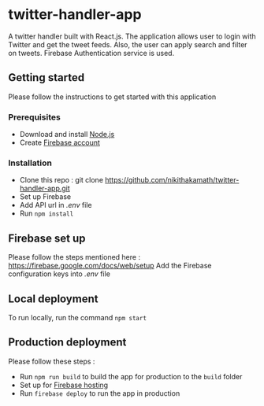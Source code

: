 # twitter-handler-app
A twitter handler built with React.js. The application allows user to login with Twitter and get the tweet feeds. Also, the user can apply search and filter on tweets. Firebase Authentication service is used.

## Getting started
Please follow the instructions to get started with this application

### Prerequisites
* Download and install [Node.js](https://nodejs.org/en/download/)
* Create [Firebase account](https://firebase.google.com/)

### Installation
* Clone this repo : git clone https://github.com/nikithakamath/twitter-handler-app.git
* Set up Firebase
* Add API url in *.env* file
* Run ```npm install```

## Firebase set up
Please follow the steps mentioned here : https://firebase.google.com/docs/web/setup
Add the Firebase configuration keys into *.env* file

## Local deployment
To run locally, run the command ```npm start```

## Production deployment
Please follow these steps :
* Run ```npm run build``` to build the app for production to the `build` folder
* Set up for [Firebase hosting](https://firebase.google.com/docs/hosting/quickstart)
* Run ```firebase deploy``` to run the app in production
